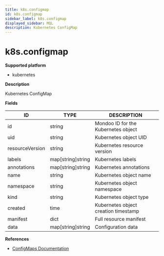 ```yaml
---
title: k8s.configmap
id: k8s.configmap
sidebar_label: k8s.configmap
displayed_sidebar: MQL
description: Kubernetes ConfigMap
---
```


# k8s.configmap

**Supported platform**

- kubernetes

**Description**

Kubernetes ConfigMap

**Fields**

| ID              | TYPE              | DESCRIPTION                          |
| --------------- | ----------------- | ------------------------------------ |
| id              | string            | Mondoo ID for the Kubernetes object  |
| uid             | string            | Kubernetes object UID                |
| resourceVersion | string            | Kubernetes resource version          |
| labels          | map[string]string | Kubernetes labels                    |
| annotations     | map[string]string | Kubernetes annotations               |
| name            | string            | Kubernetes object name               |
| namespace       | string            | Kubernetes object namespace          |
| kind            | string            | Kubernetes object type               |
| created         | time              | Kubernetes object creation timestamp |
| manifest        | dict              | Full resource manifest               |
| data            | map[string]string | Configuration data                   |

**References**

- [ConfigMaps Documentation](https://kubernetes.io/docs/concepts/configuration/configmap/)

